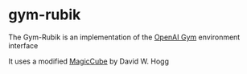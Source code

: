 # gym-rubik

The Gym-Rubik is an implementation of the [OpenAI Gym](https://gym.openai.com/) environment interface

It uses a modified [MagicCube](https://github.com/davidwhogg/MagicCube) by David W. Hogg